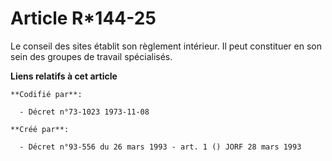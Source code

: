 # Article R*144-25

Le conseil des sites établit son règlement intérieur. Il peut constituer en son sein des groupes de travail spécialisés.

**Liens relatifs à cet article**

	**Codifié par**:

	  - Décret n°73-1023 1973-11-08

	**Créé par**:

	  - Décret n°93-556 du 26 mars 1993 - art. 1 () JORF 28 mars 1993
